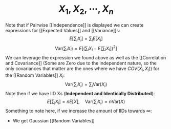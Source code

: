 # $$X_1, X_2, \cdots, X_n$$
Note that if Pairwise [[Independence]] is displayed we can create expressions for [[Expected Values]] and [[Variance]]s: $$E[\sum_iX_i]=\sum_iE[X_i]$$$$\text{Var}(\sum_i X_i)=E[(\sum_i X_i-E[\sum_i X_i])^2]$$ We can leverage the expression we found above as well as the [[Correlation and Covariance]] (Some are Zero due to the independent nature, so the only covariances that matter are the ones where we have $COV(X_i, X_i)$) for the [[Random Variables]] $X_i$:
$$\text{Var}(\sum_i X_i)=\sum_i \text{Var}(X_i)$$
Note then if we have IID Xs (**Independent and Identically Distributed**):
$$E[\sum_iX_i]=nE[X],\quad \text{Var}(\sum_i X_i)=n\text{Var}(X)$$
Something to note here, if we increase the amount of IIDs towards $\infty$:
- We get Gaussian [[Random Variables]]
